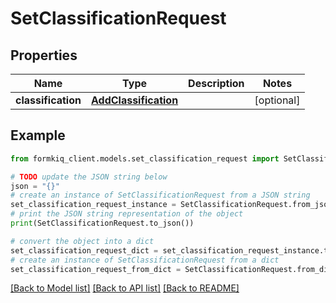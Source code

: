 # SetClassificationRequest


## Properties

Name | Type | Description | Notes
------------ | ------------- | ------------- | -------------
**classification** | [**AddClassification**](AddClassification.md) |  | [optional] 

## Example

```python
from formkiq_client.models.set_classification_request import SetClassificationRequest

# TODO update the JSON string below
json = "{}"
# create an instance of SetClassificationRequest from a JSON string
set_classification_request_instance = SetClassificationRequest.from_json(json)
# print the JSON string representation of the object
print(SetClassificationRequest.to_json())

# convert the object into a dict
set_classification_request_dict = set_classification_request_instance.to_dict()
# create an instance of SetClassificationRequest from a dict
set_classification_request_from_dict = SetClassificationRequest.from_dict(set_classification_request_dict)
```
[[Back to Model list]](../README.md#documentation-for-models) [[Back to API list]](../README.md#documentation-for-api-endpoints) [[Back to README]](../README.md)


